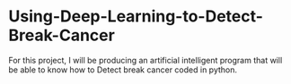 # Using-Deep-Learning-to-Detect-Break-Cancer
For this project, I will be producing an artificial intelligent program that will be able to know how to Detect break cancer coded in python.
